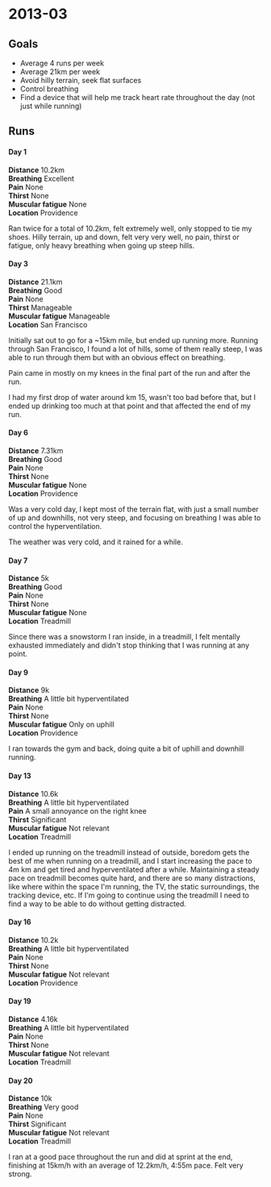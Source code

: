 # 2013-03

## Goals

 * Average 4 runs per week
 * Average 21km per week
 * Avoid hilly terrain, seek flat surfaces
 * Control breathing
 * Find a device that will help me track heart rate throughout the day (not just while running)

## Runs

#### Day 1

**Distance** 10.2km  
**Breathing** Excellent  
**Pain** None  
**Thirst** None  
**Muscular fatigue** None  
**Location** Providence

Ran twice for a total of 10.2km, felt extremely well, only stopped to tie my shoes.
Hilly terrain, up and down, felt very very well, no pain, thirst or fatigue, only
heavy breathing when going up steep hills.

#### Day 3

**Distance** 21.1km  
**Breathing** Good  
**Pain** None  
**Thirst** Manageable  
**Muscular fatigue** Manageable  
**Location** San Francisco

Initially sat out to go for a ~15km mile, but ended up running more. Running through San Francisco,
I found a lot of hills, some of them really steep, I was able to run through them but with an obvious
effect on breathing.

Pain came in mostly on my knees in the final part of the run and after the run.

I had my first drop of water around km 15, wasn't too bad before that, but I ended up drinking too
much at that point and that affected the end of my run.


#### Day 6

**Distance** 7.31km  
**Breathing** Good  
**Pain** None  
**Thirst** None  
**Muscular fatigue** None  
**Location** Providence

Was a very cold day, I kept most of the terrain flat, with just a small number of up and downhills,
not very steep, and focusing on breathing I was able to control the hyperventilation.

The weather was very cold, and it rained for a while.

#### Day 7

**Distance** 5k  
**Breathing** Good  
**Pain** None  
**Thirst** None  
**Muscular fatigue** None  
**Location** Treadmill

Since there was a snowstorm I ran inside, in a treadmill, I felt mentally exhausted immediately and
didn't stop thinking that I was running at any point.

#### Day 9

**Distance** 9k  
**Breathing** A little bit hyperventilated  
**Pain** None  
**Thirst** None  
**Muscular fatigue** Only on uphill  
**Location** Providence

I ran towards the gym and back, doing quite a bit of uphill and downhill running.

#### Day 13

**Distance** 10.6k  
**Breathing** A little bit hyperventilated  
**Pain** A small annoyance on the right knee  
**Thirst** Significant  
**Muscular fatigue** Not relevant  
**Location** Treadmill

I ended up running on the treadmill instead of outside, boredom gets the best of me
when running on a treadmill, and I start increasing the pace to 4m km and get tired
and hyperventilated after a while. Maintaining a steady pace on treadmill becomes
quite hard, and there are so many distractions, like where within the space I'm running,
the TV, the static surroundings, the tracking device, etc. If I'm going to continue using
the treadmill I need to find a way to be able to do without getting distracted.

#### Day 16

**Distance** 10.2k  
**Breathing** A little bit hyperventilated  
**Pain** None  
**Thirst** None  
**Muscular fatigue** Not relevant  
**Location** Providence

#### Day 19

**Distance** 4.16k  
**Breathing** A little bit hyperventilated  
**Pain** None  
**Thirst** None  
**Muscular fatigue** Not relevant  
**Location** Treadmill

#### Day 20

**Distance** 10k  
**Breathing** Very good  
**Pain** None  
**Thirst** Significant  
**Muscular fatigue** Not relevant  
**Location** Treadmill

I ran at a good pace throughout the run and did at sprint at the end, finishing at 15km/h with an average of 12.2km/h,
4:55m pace. Felt very strong.
